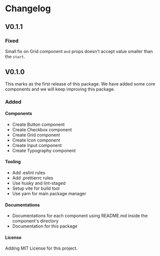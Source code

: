 # Changelog

## V0.1.1

### Fixed

Small fix on Grid component `end` props doesn't accept value smaller than the `start`.

## V0.1.0

This marks as the first release of this package. We have added some core components and we will keep improving this package.

### Added

#### Components

- Create Button component
- Create Checkbox component
- Create Grid component
- Create Icon component
- Create Input component
- Create Typography component

#### Tooling

- Add .eslint rules
- Add .prettierrc rules
- Use husky and lint-staged
- Setup vite for build tool
- Use yarn for main package manager

#### Documentations

- Documentations for each component using README.md inside the component's directory
- Documentation for this package

#### License

Adding MIT License for this project.
